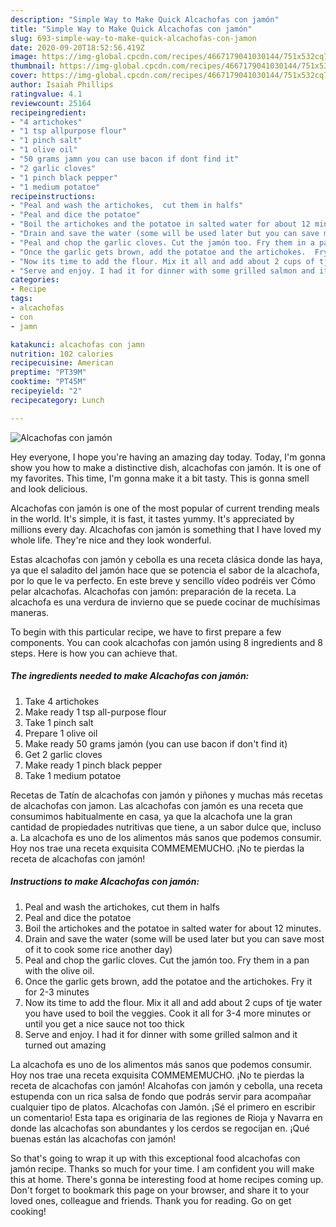 ```yaml
---
description: "Simple Way to Make Quick Alcachofas con jamón"
title: "Simple Way to Make Quick Alcachofas con jamón"
slug: 693-simple-way-to-make-quick-alcachofas-con-jamon
date: 2020-09-20T18:52:56.419Z
image: https://img-global.cpcdn.com/recipes/4667179041030144/751x532cq70/alcachofas-con-jamon-recipe-main-photo.jpg
thumbnail: https://img-global.cpcdn.com/recipes/4667179041030144/751x532cq70/alcachofas-con-jamon-recipe-main-photo.jpg
cover: https://img-global.cpcdn.com/recipes/4667179041030144/751x532cq70/alcachofas-con-jamon-recipe-main-photo.jpg
author: Isaiah Phillips
ratingvalue: 4.1
reviewcount: 25164
recipeingredient:
- "4 artichokes"
- "1 tsp allpurpose flour"
- "1 pinch salt"
- "1 olive oil"
- "50 grams jamn you can use bacon if dont find it"
- "2 garlic cloves"
- "1 pinch black pepper"
- "1 medium potatoe"
recipeinstructions:
- "Peal and wash the artichokes,  cut them in halfs"
- "Peal and dice the potatoe"
- "Boil the artichokes and the potatoe in salted water for about 12 minutes."
- "Drain and save the water (some will be used later but you can save most of it to cook some rice another day)"
- "Peal and chop the garlic cloves. Cut the jamón too. Fry them in a pan with the olive oil."
- "Once the garlic gets brown, add the potatoe and the artichokes.  Fry it for 2-3 minutes"
- "Now its time to add the flour. Mix it all and add about 2 cups of tje water you have used to boil the veggies. Cook it all for 3-4 more minutes or until you get a nice sauce not too thick"
- "Serve and enjoy. I had it for dinner with some grilled salmon and it turned out amazing"
categories:
- Recipe
tags:
- alcachofas
- con
- jamn

katakunci: alcachofas con jamn 
nutrition: 102 calories
recipecuisine: American
preptime: "PT39M"
cooktime: "PT45M"
recipeyield: "2"
recipecategory: Lunch

---
```



![Alcachofas con jamón](https://img-global.cpcdn.com/recipes/4667179041030144/751x532cq70/alcachofas-con-jamon-recipe-main-photo.jpg)

Hey everyone, I hope you're having an amazing day today. Today, I'm gonna show you how to make a distinctive dish, alcachofas con jamón. It is one of my favorites. This time, I'm gonna make it a bit tasty. This is gonna smell and look delicious.

Alcachofas con jamón is one of the most popular of current trending meals in the world. It's simple, it is fast, it tastes yummy. It's appreciated by millions every day. Alcachofas con jamón is something that I have loved my whole life. They're nice and they look wonderful.

Estas alcachofas con jamón y cebolla es una receta clásica donde las haya, ya que el saladito del jamón hace que se potencia el sabor de la alcachofa, por lo que le va perfecto. En este breve y sencillo vídeo podréis ver Cómo pelar alcachofas. Alcachofas con jamón: preparación de la receta. La alcachofa es una verdura de invierno que se puede cocinar de muchísimas maneras.


To begin with this particular recipe, we have to first prepare a few components. You can cook alcachofas con jamón using 8 ingredients and 8 steps. Here is how you can achieve that.

<!--inarticleads1-->

##### The ingredients needed to make Alcachofas con jamón:

1. Take 4 artichokes
1. Make ready 1 tsp all-purpose flour
1. Take 1 pinch salt
1. Prepare 1 olive oil
1. Make ready 50 grams jamón (you can use bacon if don&#39;t find it)
1. Get 2 garlic cloves
1. Make ready 1 pinch black pepper
1. Take 1 medium potatoe


Recetas de Tatín de alcachofas con jamón y piñones y muchas más recetas de alcachofas con jamon. Las alcachofas con jamón es una receta que consumimos habitualmente en casa, ya que la alcachofa une la gran cantidad de propiedades nutritivas que tiene, a un sabor dulce que, incluso a. La alcachofa es uno de los alimentos más sanos que podemos consumir. Hoy nos trae una receta exquisita COMMEMEMUCHO. ¡No te pierdas la receta de alcachofas con jamón! 

<!--inarticleads2-->

##### Instructions to make Alcachofas con jamón:

1. Peal and wash the artichokes,  cut them in halfs
1. Peal and dice the potatoe
1. Boil the artichokes and the potatoe in salted water for about 12 minutes.
1. Drain and save the water (some will be used later but you can save most of it to cook some rice another day)
1. Peal and chop the garlic cloves. Cut the jamón too. Fry them in a pan with the olive oil.
1. Once the garlic gets brown, add the potatoe and the artichokes.  Fry it for 2-3 minutes
1. Now its time to add the flour. Mix it all and add about 2 cups of tje water you have used to boil the veggies. Cook it all for 3-4 more minutes or until you get a nice sauce not too thick
1. Serve and enjoy. I had it for dinner with some grilled salmon and it turned out amazing


La alcachofa es uno de los alimentos más sanos que podemos consumir. Hoy nos trae una receta exquisita COMMEMEMUCHO. ¡No te pierdas la receta de alcachofas con jamón! Alcahofas con jamón y cebolla, una receta estupenda con un rica salsa de fondo que podrás servir para acompañar cualquier tipo de platos. Alcachofas con Jamón. ¡Sé el primero en escribir un comentario! Esta tapa es originaria de las regiones de Rioja y Navarra en donde las alcachofas son abundantes y los cerdos se regocijan en. ¡Qué buenas están las alcachofas con jamón! 

So that's going to wrap it up with this exceptional food alcachofas con jamón recipe. Thanks so much for your time. I am confident you will make this at home. There's gonna be interesting food at home recipes coming up. Don't forget to bookmark this page on your browser, and share it to your loved ones, colleague and friends. Thank you for reading. Go on get cooking!
